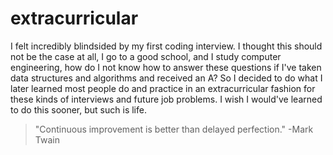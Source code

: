 # extracurricular
I felt incredibly blindsided by my first coding interview. I thought this should not be the case at all, I go to a good school, and I study computer engineering, how do I not know how to answer these questions if I've taken data structures and algorithms and received an A? So I decided to do what I later learned most people do and practice in an extracurricular fashion for these kinds of interviews and future job problems. I wish I would've learned to do this sooner, but such is life. 
<be>
> "Continuous improvement is better than delayed perfection." -Mark Twain
